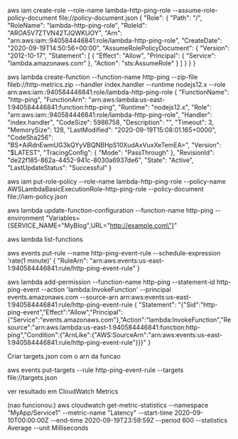 aws iam create-role --role-name lambda-http-ping-role --assume-role-policy-document file://policy-document.json
{
    "Role": {
        "Path": "/",
        "RoleName": "lambda-http-ping-role",
        "RoleId": "AROA5V7ZTVN42TJQWKUOY",
        "Arn": "arn:aws:iam::940584446841:role/lambda-http-ping-role",
        "CreateDate": "2020-09-19T14:50:56+00:00",
        "AssumeRolePolicyDocument": {
            "Version": "2012-10-17",
            "Statement": [
                {
                    "Effect": "Allow",
                    "Principal": {
                        "Service": "lambda.amazonaws.com"
                    },
                    "Action": "sts:AssumeRole"
                }
            ]
        }
  }
}




aws lambda create-function --function-name http-ping --zip-file fileb://http-metrics.zip --handler index.handler --runtime nodejs12.x --role arn:aws:iam::940584446841:role/lambda-http-ping-role
{
    "FunctionName": "http-ping",
    "FunctionArn": "arn:aws:lambda:us-east-1:940584446841:function:http-ping",
    "Runtime": "nodejs12.x",
    "Role": "arn:aws:iam::940584446841:role/lambda-http-ping-role",
    "Handler": "index.handler",
    "CodeSize": 5986758,
    "Description": "",
    "Timeout": 3,
    "MemorySize": 128,
    "LastModified": "2020-09-19T15:08:01.165+0000",
    "CodeSha256": "BS+AiRdnEwmUG3kQYyVBQNBHpS10XudAxVuxXeTemEA=",
    "Version": "$LATEST",
    "TracingConfig": {
        "Mode": "PassThrough"
    },
    "RevisionId": "de22f185-862a-4452-941c-8030a6937de6",
    "State": "Active",
    "LastUpdateStatus": "Successful"
}


aws iam put-role-policy --role-name lambda-http-ping-role  --policy-name AWSLambdaBasicExecutionRole-http-ping-role --policy-document file://iam-policy.json


aws lambda update-function-configuration --function-name http-ping --environment "Variables={SERVICE_NAME=\"MyBlog\",URL=\"http://example.com\"}"


aws lambda list-functions

aws events put-rule --name http-ping-event-rule --schedule-expression 'rate(1 minute)' 
{
    "RuleArn": "arn:aws:events:us-east-1:940584446841:rule/http-ping-event-rule"
}

aws lambda add-permission --function-name http-ping --statement-id http-ping-event --action 'lambda:InvokeFunction' --principal events.amazonaws.com --source-arn arn:aws:events:us-east-1:940584446841:rule/http-ping-event-rule
{
    "Statement": "{\"Sid\":\"http-ping-event\",\"Effect\":\"Allow\",\"Principal\":{\"Service\":\"events.amazonaws.com\"},\"Action\":\"lambda:InvokeFunction\",\"Resource\":\"arn:aws:lambda:us-east-1:940584446841:function:http-ping\",\"Condition\":{\"ArnLike\":{\"AWS:SourceArn\":\"arn:aws:events:us-east-1:940584446841:rule/http-ping-event-rule\"}}}"
}

Criar targets.json  com o arn da funcao 



aws events put-targets --rule http-ping-event-rule --targets file://targets.json


ver resultado em CloudWatch Metrics

(nao funcionou:)
aws cloudwatch get-metric-statistics --namespace "MyApp/Service1" --metric-name "Latency" --start-time 2020-09-10T00:00:00Z --end-time 2020-09-19T23:59:59Z --period 600 --statistics Average --unit Milliseconds




